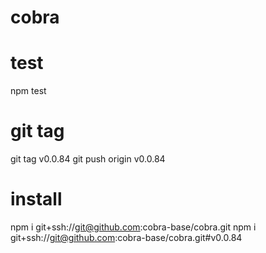 # cobra

# test
npm test

# git tag
git tag v0.0.84
git push origin v0.0.84

# install
npm i git+ssh://git@github.com:cobra-base/cobra.git
npm i git+ssh://git@github.com:cobra-base/cobra.git#v0.0.84
